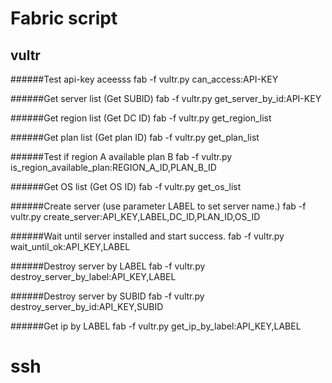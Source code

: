 Fabric script
=====================
vultr
---------------------
######Test api-key aceesss
fab -f vultr.py can_access:API-KEY

######Get server list (Get SUBID)
fab -f vultr.py get_server_by_id:API-KEY

######Get region list (Get DC ID)
fab -f vultr.py get_region_list

######Get plan list (Get plan ID)
fab -f vultr.py get_plan_list

######Test if region A available plan B
fab -f vultr.py is_region_available_plan:REGION_A_ID,PLAN_B_ID

######Get OS list (Get OS ID)
fab -f vultr.py get_os_list

######Create server (use parameter LABEL to set server name.)
fab -f vultr.py create_server:API_KEY,LABEL,DC_ID,PLAN_ID,OS_ID

######Wait until server installed and start success.
fab -f vultr.py wait_until_ok:API_KEY,LABEL

######Destroy server by LABEL
fab -f vultr.py destroy_server_by_label:API_KEY,LABEL

######Destroy server by SUBID
fab -f vultr.py destroy_server_by_id:API_KEY,SUBID

######Get ip by LABEL
fab -f vultr.py get_ip_by_label:API_KEY,LABEL


ssh
=====================